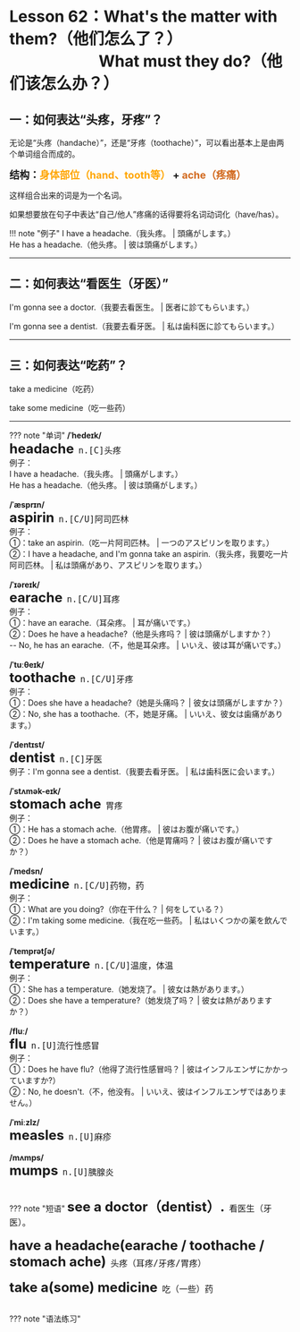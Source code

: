 # Lesson 62：What's the matter with them?（他们怎么了？）<br>　　　　　&nbsp;&nbsp;&nbsp;What must they do?（他们该怎么办？）


## 一：如何表达“头疼，牙疼”？

无论是“头疼（handache）”，还是“牙疼（toothache）”，可以看出基本上是由两个单词组合而成的。

<font size=4>**结构：<font color=orange>身体部位（hand、tooth等）</font> +  <font color=chocolate>ache（疼痛）</font>**</font>

这样组合出来的词是为一个名词。

如果想要放在句子中表达“自己/他人”疼痛的话得要将名词动词化（have/has）。


!!! note "例子"
    I have a headache.（我头疼。 | 頭痛がします。）<br>
    He has a headache.（他头疼。 | 彼は頭痛がします。）<br>

---
## 二：如何表达“看医生（牙医）”

I'm gonna see a doctor.（我要去看医生。 | 医者に診てもらいます。）

I'm gonna see a dentist.（我要去看牙医。 | 私は歯科医に診てもらいます。）


---
## 三：如何表达“吃药”？

take a medicine（吃药）

take some medicine（吃一些药）


---
??? note "单词"
    **/ˈhedeɪk/**<br>
    <font size=5>**headache**</font>&nbsp;&nbsp;<font size=4>`n.[C]头疼`</font><br>
    例子：<br>
    I have a headache.（我头疼。 | 頭痛がします。）<br>
    He has a headache.（他头疼。 | 彼は頭痛がします。）<br>
    <br>
    **/ˈæsprɪn/**<br>
    <font size=5>**aspirin**</font>&nbsp;&nbsp;<font size=4>`n.[C/U]阿司匹林`</font><br>
    例子：<br>
    ①：take an aspirin.（吃一片阿司匹林。 | 一つのアスピリンを取ります。）<br>
    ②：I have a headache, and I'm gonna take an aspirin.（我头疼，我要吃一片阿司匹林。 | 私は頭痛があり、アスピリンを取ります。）<br>
    <br>
    **/ˈɪəreɪk/**<br>
    <font size=5>**earache**</font>&nbsp;&nbsp;<font size=4>`n.[C/U]耳疼`</font><br>
    例子：<br>
    ①：have an earache.（耳朵疼。 | 耳が痛いです。）<br>
    ②：Does he have a headache?（他是头疼吗？ | 彼は頭痛がしますか？）<br>
    -- No, he has an earache.（不，他是耳朵疼。 | いいえ、彼は耳が痛いです。）<br>
    <br>
    **/ˈtuːθeɪk/**<br>
    <font size=5>**toothache**</font>&nbsp;&nbsp;<font size=4>`n.[C/U]牙疼`</font><br>
    例子：<br>
    ①：Does she have a headache?（她是头痛吗？ | 彼女は頭痛がしますか？）<br>
    ②：No, she has a toothache.（不，她是牙痛。 | いいえ、彼女は歯痛があります。）<br>
    <br>
    **/ˈdentɪst/**<br>
    <font size=5>**dentist**</font>&nbsp;&nbsp;<font size=4>`n.[C]牙医`</font><br>
    例子：I'm gonna see a dentist.（我要去看牙医。 | 私は歯科医に会います。）<br>
    <br>
    **/ˈstʌmək-eɪk/**<br>
    <font size=5>**stomach ache**</font>&nbsp;&nbsp;<font size=4>`胃疼`</font><br>
    例子：<br>
    ①：He has a stomach ache.（他胃疼。 | 彼はお腹が痛いです。）<br>
    ②：Does he have a stomach ache.（他是胃痛吗？ | 彼はお腹が痛いですか？）<br>
    <br>
    **/ˈmedsn/**<br>
    <font size=5>**medicine**</font>&nbsp;&nbsp;<font size=4>`n.[C/U]药物，药`</font><br>
    例子：<br>
    ①：What are you doing?（你在干什么？ | 何をしている？）<br>
    ②：I'm taking some medicine.（我在吃一些药。 | 私はいくつかの薬を飲んでいます。）<br>
    <br>
    **/ˈtemprətʃə/**<br>
    <font size=5>**temperature**</font>&nbsp;&nbsp;<font size=4>`n.[C/U]温度，体温`</font><br>
    例子：<br>
    ①：She has a temperature.（她发烧了。 | 彼女は熱があります。）<br>
    ②：Does she have a temperature?（她发烧了吗？ | 彼女は熱がありますか？）<br>
    <br>
    **/fluː/**<br>
    <font size=5>**flu**</font>&nbsp;&nbsp;<font size=4>`n.[U]流行性感冒`</font><br>
    例子：<br>
    ①：Does he have flu?（他得了流行性感冒吗？ | 彼はインフルエンザにかかっていますか?）<br>
    ②：No, he doesn't.（不，他没有。 | いいえ、彼はインフルエンザではありません。）<br>
    <br>
    **/ˈmiːzlz/**<br>
    <font size=5>**measles**</font>&nbsp;&nbsp;<font size=4>`n.[U]麻疹`</font><br>
    <br>
    **/mʌmps/**<br>
    <font size=5>**mumps**</font>&nbsp;&nbsp;<font size=4>`n.[U]胰腺炎`</font><br>
    <br>


??? note "短语"
    <font size=5>**see a doctor（dentist）.**</font>&nbsp;&nbsp;<font size=4>`看医生（牙医）。`</font><br>
    <br>
    <font size=5>**have a headache(earache / toothache / stomach ache)**</font>&nbsp;&nbsp;<font size=4>`头疼（耳疼/牙疼/胃疼）`</font><br>
    <br>
    <font size=5>**take a(some) medicine**</font>&nbsp;&nbsp;<font size=4>`吃（一些）药`</font><br>
    <br>


??? note "语法练习"

